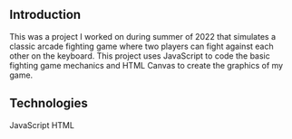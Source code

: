 ## Introduction
This was a project I worked on during summer of 2022 that simulates a classic arcade fighting game where two players can fight against each other on the keyboard. This project uses JavaScript to code the basic fighting game mechanics and HTML Canvas to create the graphics of my game.
## Technologies
JavaScript
HTML
